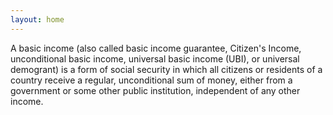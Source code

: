 ```yaml
---
layout: home
---
```


A basic income (also called basic income guarantee, Citizen's Income, unconditional basic income, universal basic income (UBI), or universal demogrant) is a form of social security in which all citizens or residents of a country receive a regular, unconditional sum of money, either from a government or some other public institution, independent of any other income.
